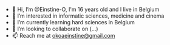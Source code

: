- 👋 Hi, I’m @Einstine-O, I'm 16 years old and I live in Belgium
- 👀 I’m interested in informatic sciences, medicine and cinema
- 🌱 I’m currently learning hard sciences in Belgium
- 💞️ I’m looking to collaborate on (...)
- 📫 Reach me at okoaeinstine@gmail.com

<!---
Einstine-O/Einstine-O is a ✨ special ✨ repository because its `README.md` (this file) appears on your GitHub profile.
You can click the Preview link to take a look at your changes.
--->
